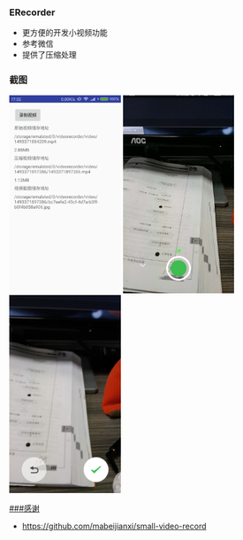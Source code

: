 ### ERecorder
- 更方便的开发小视频功能
- 参考微信
- 提供了压缩处理

### 截图
<a href="screen/1.png"><img src="img/1.png" width="40%"/></a>
<a href="screen/2.png"><img src="img/2.jpg" width="40%"/></a>
<a href="screen/3.png"><img src="img/3.png" width="40%"/>

###感谢
- https://github.com/mabeijianxi/small-video-record
